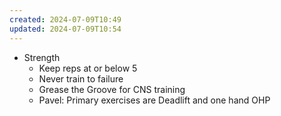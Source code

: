 ```yaml
---
created: 2024-07-09T10:49
updated: 2024-07-09T10:54
---
```

- Strength
	- Keep reps at or below 5
	- Never train to failure
	- Grease the Groove for CNS training
	- Pavel: Primary exercises are Deadlift and one hand OHP